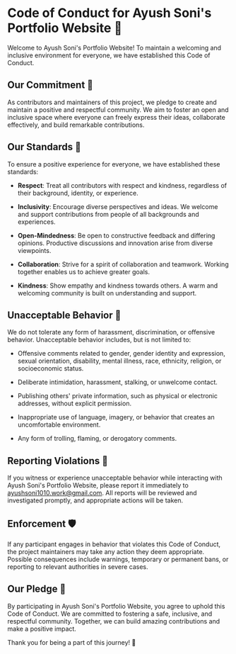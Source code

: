 # Code of Conduct for Ayush Soni's Portfolio Website 🤝

Welcome to Ayush Soni's Portfolio Website! To maintain a welcoming and inclusive environment for everyone, we have established this Code of Conduct.

## Our Commitment 💫

As contributors and maintainers of this project, we pledge to create and maintain a positive and respectful community. We aim to foster an open and inclusive space where everyone can freely express their ideas, collaborate effectively, and build remarkable contributions.

## Our Standards 🌟

To ensure a positive experience for everyone, we have established these standards:

- **Respect**: Treat all contributors with respect and kindness, regardless of their background, identity, or experience.

- **Inclusivity**: Encourage diverse perspectives and ideas. We welcome and support contributions from people of all backgrounds and experiences.

- **Open-Mindedness**: Be open to constructive feedback and differing opinions. Productive discussions and innovation arise from diverse viewpoints.

- **Collaboration**: Strive for a spirit of collaboration and teamwork. Working together enables us to achieve greater goals.

- **Kindness**: Show empathy and kindness towards others. A warm and welcoming community is built on understanding and support.

## Unacceptable Behavior 🚫

We do not tolerate any form of harassment, discrimination, or offensive behavior. Unacceptable behavior includes, but is not limited to:

- Offensive comments related to gender, gender identity and expression, sexual orientation, disability, mental illness, race, ethnicity, religion, or socioeconomic status.

- Deliberate intimidation, harassment, stalking, or unwelcome contact.

- Publishing others' private information, such as physical or electronic addresses, without explicit permission.

- Inappropriate use of language, imagery, or behavior that creates an uncomfortable environment.

- Any form of trolling, flaming, or derogatory comments.

## Reporting Violations 🚀

If you witness or experience unacceptable behavior while interacting with Ayush Soni's Portfolio Website, please report it immediately to [ayushsoni1010.work@gmail.com](mailto:ayushsoni1010.work@gmail.com). All reports will be reviewed and investigated promptly, and appropriate actions will be taken.

## Enforcement 🛡️

If any participant engages in behavior that violates this Code of Conduct, the project maintainers may take any action they deem appropriate. Possible consequences include warnings, temporary or permanent bans, or reporting to relevant authorities in severe cases.

## Our Pledge 🤗

By participating in Ayush Soni's Portfolio Website, you agree to uphold this Code of Conduct. We are committed to fostering a safe, inclusive, and respectful community. Together, we can build amazing contributions and make a positive impact.

Thank you for being a part of this journey! 🙏
